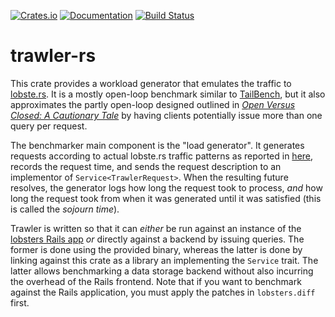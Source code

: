 [![Crates.io](https://img.shields.io/crates/v/trawler.svg)](https://crates.io/crates/trawler)
[![Documentation](https://docs.rs/trawler/badge.svg)](https://docs.rs/trawler/)
[![Build Status](https://travis-ci.org/jonhoo/trawler.svg?branch=master)](https://travis-ci.org/jonhoo/trawler)

# trawler-rs

This crate provides a workload generator that emulates the traffic to
[lobste.rs](https://lobste.rs). It is a mostly open-loop benchmark similar to
[TailBench](https://people.csail.mit.edu/sanchez/papers/2016.tailbench.iiswc.pdf), but it also
approximates the partly open-loop designed outlined in [*Open Versus Closed: A Cautionary
Tale*](https://www.usenix.org/legacy/event/nsdi06/tech/full_papers/schroeder/schroeder.pdf) by
having clients potentially issue more than one query per request.

The benchmarker main component is the "load generator". It generates requests according to
actual lobste.rs traffic patterns as reported in [here](https://lobste.rs/s/cqnzl5/), records
the request time, and sends the request description to an implementor of
`Service<TrawlerRequest>`. When the resulting future resolves, the generator logs how long the
request took to process, *and* how long the request took from when it was generated until it
was satisfied (this is called the *sojourn time*).

Trawler is written so that it can *either* be run against an instance of
the [lobsters Rails app](https://github.com/lobsters/lobsters) *or*
directly against a backend by issuing queries. The former is done using the provided binary,
whereas the latter is done by linking against this crate as a library an implementing the
`Service` trait. The latter allows benchmarking a data storage backend without also incurring
the overhead of the Rails frontend. Note that if you want to benchmark against the Rails
application, you must apply the patches in `lobsters.diff` first.
